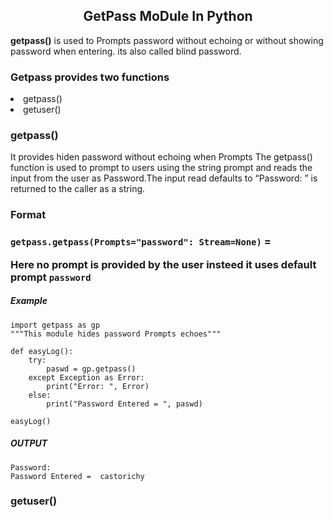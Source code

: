 <h2 style="text-align: center" > GetPass MoDule In Python</h2>
<p><strong>getpass()</strong> is used to Prompts password without echoing or without showing password when entering. its also called blind password.</p>

<h3>Getpass provides two functions</h3>
<li> getpass()</li>
<li>getuser()</li>

<h3>getpass()</h3>
<p>It provides hiden password without echoing when Prompts
The getpass() function is used to prompt to users using the string prompt and reads the input from the user as Password.The input read defaults to “Password: ” is returned to the caller as a string.<p>
<h3>Format<h3>

`getpass.getpass(Prompts="password": Stream=None)`
=<p>Here no prompt is provided by the user insteed it uses default prompt `password`

<h5>Example</h5>

```
import getpass as gp
"""This module hides password Prompts echoes"""

def easyLog():
    try:
        paswd = gp.getpass()
    except Exception as Error:
        print("Error: ", Error)
    else:
        print("Password Entered = ", paswd)

easyLog()
```

<h5>OUTPUT</h5>

```
Password: 
Password Entered =  castorichy
```

<h3> getuser() </h3>


